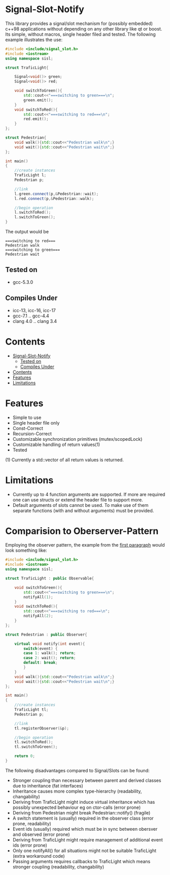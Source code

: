 # Signal-Slot-Notify

This library provides a signal/slot mechanism for (possibly embedded) c++98 applications without depending on any other library like qt or boost. Its simple, without macros, single header filed and tested. The following example illustrates the use:

```cpp
#include <include/signal_slot.h>
#include <iostream>
using namespace sisl;

struct TraficLight{

    Signal<void()> green;
    Signal<void()> red;

    void switchToGreen(){
        std::cout<<"===switching to green===\n";
        green.emit();
    }
    void switchToRed(){
        std::cout<<"===switching to red===\n";
        red.emit();
    }
};

struct Pedestrian{
    void walk(){std::cout<<"Pedestrian walk\n";}
    void wait(){std::cout<<"Pedestrian wait\n";}
};

int main()
{
    //create instances
    TraficLight l;
    Pedestrian p;

    //link
    l.green.connect(p,&Pedestrian::wait);
    l.red.connect(p,&Pedestrian::walk);

    //begin operation
    l.switchToRed();
    l.switchToGreen();
}
```
The output would be
```
===switching to red===
Pedestrian walk
===switching to green===
Pedestrian wait
```
## Tested on
 - gcc-5.3.0

## Compiles Under
 - icc-13, icc-16, icc-17
 - gcc-7.1 .. gcc-4.4
 - clang 4.0 .. clang 3.4
 
# Contents
- [Signal-Slot-Notify](#signal-slot-notify)
  - [Tested on](#tested-on)
  - [Compiles Under](#compiles-under)
- [Contents](#contents)
- [Features](#features)
- [Limitations](#limitations)

# Features
 - Simple to use
 - Single header file only
 - Const-Correct
 - Recursion-Correct
 - Customizable synchronization primitives (mutex/scopedLock)
 - Customizable handling of return values(1) 
 - Tested
 
(1) Currently a std::vector of all return values is returned.
 
# Limitations
 - Currently up to 4 function arguments are supported. If more are required one can use structs or extend the header file to support more. 
 - Default arguments of slots cannot be used. To make use of them separate functions (with and without arguments) must be provided.

# Comparision to Oberserver-Pattern

Employing the observer pattern, the example from the [first paragraph](#signal-slot-notify) would look something like:

```cpp
#include <include/signal_slot.h>
#include <iostream>
using namespace sisl;

struct TraficLight : public Observable{

    void switchToGreen(){
        std::cout<<"===switching to green===\n";
        notifyAll(1);
    }
    void switchToRed(){
        std::cout<<"===switching to red===\n";
        notifyAll(2);
    }
};

struct Pedestrian : public Observer{

    virtual void notify(int event){
        switch(event) {
        case 1: walk(); return;
        case 2: wait(); return;
        default: break;
        }
    }
    void walk(){std::cout<<"Pedestrian walk\n";}
    void wait(){std::cout<<"Pedestrian wait\n";}
};

int main()
{
    //create instances
    TraficLight tl;
    Pedestrian p;

    //link
    tl.registerObserver(&p);

    //begin operation
    tl.switchToRed();
    tl.switchToGreen();

    return 0;
}
```
The following disadvantages compared to Signal/Slots can be found:
 - Stronger coupling than necessary between parent and derived classes due to inheritance (fat interfaces) 
 - Inheritance causes more complex type-hierarchy (readability, changability)
 - Deriving from TraficLight might induce virtual inheritance which has possibly unexpected behaviour eg on ctor-calls (error prone)
 - Deriving from Pedestrian might break Pedestrian::notify() (fragile)
 - A switch statement is (usually) required in the observer class (error prone, readability)
 - Event ids (usually) required which must be in sync between obersver and observed (error prone)
 - Deriving from TraficLight might require management of additional event ids (error prone) 
 - Only one notifyAll() for all situations might not be suitable TraficLight (extra workaround code)
 - Passing arguments requires callbacks to TraficLight which means stronger coupling (readability, changability)
